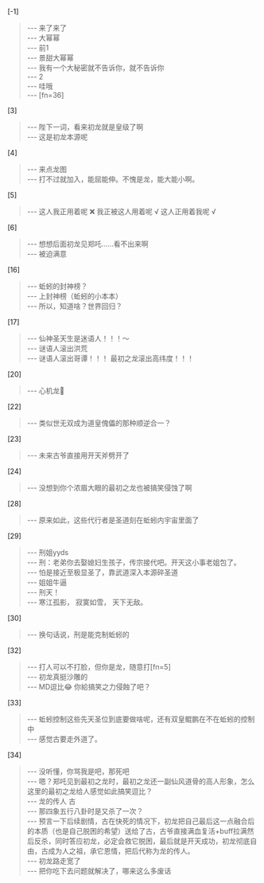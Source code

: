 
[-1] 
>--- 来了来了<br>
>--- 大幂幂<br>
>--- 前1<br>
>--- 景甜大幂幂<br>
>--- 我有一个大秘密就不告诉你，就不告诉你<br>
>--- 2<br>
>--- 哇哦<br>
>--- [fn=36]<br>

[3] 
>--- 陛下一词，看来初龙就是皇级了啊<br>
>--- 这是初龙本源呢<br>

[4] 
>--- 来点龙图<br>
>--- 打不过就加入，能屈能伸。不愧是龙，能大能小啊。<br>

[5] 
>--- 这人我正用着呢 ❌
我正被这人用着呢 √
这人正用着我呢 √<br>

[6] 
>--- 想想后面初龙见郑吒……看不出来啊<br>
>--- 被迫满意<br>

[16] 
>--- 蚯蚓的封神榜？<br>
>--- 上封神榜（蚯蚓的小本本）<br>
>--- 所以，知道啥？世界回归？<br>

[17] 
>--- 仙神圣天生是迷语人！！！～<br>
>--- 谜语人滚出洪荒<br>
>--- 谜语人滚出哥谭！！！
最初之龙滚出高纬度！！！<br>

[20] 
>--- 心机龙🐲<br>

[22] 
>--- 类似世无双成为道皇傀儡的那种顺逆合一？<br>

[23] 
>--- 未来古爷直接用开天斧劈开了<br>

[24] 
>--- 没想到你个浓眉大眼的最初之龙也被搞笑侵蚀了啊<br>

[28] 
>--- 原来如此，这些代行者是圣道刻在蚯蚓内宇宙里面了<br>

[29] 
>--- 刑姐yyds<br>
>--- 刑：老弟你去娶媳妇生孩子，传宗接代吧。开天这小事老姐包了。<br>
>--- 怕是接近至极显圣了，靠武道深入本源碎圣道<br>
>--- 姐姐牛逼<br>
>--- 刑天！<br>
>--- 寒江孤影，
寂寞如雪，
天下无敌。<br>

[30] 
>--- 换句话说，刑是能克制蚯蚓的<br>

[32] 
>--- 打人可以不打脸，但你是龙，随意打[fn=5]<br>
>--- 初龙真挺沙雕的<br>
>--- MD逗比😂 你給搞笑之力侵蝕了吧？<br>

[33] 
>--- 蚯蚓控制这些先天圣位到底要做啥呢，还有双皇鲲鹏在不在蚯蚓的控制中<br>
>--- 感觉古要走外道了。<br>

[34] 
>--- 没听懂，你骂我是吧，那死吧<br>
>--- 嗯？郑吒见到最初之龙时，最初之龙还一副仙风道骨的高人形象，怎么这里的最初之龙给人感觉如此搞笑逗比？<br>
>--- 龙的传人 古<br>
>--- 那四象五行八卦时是又杀了一次？<br>
>--- 预言一下后续剧情，古在快死的情况下，初龙把自己最后这一点融合后的本质（也是自己脱困的希望）送给了古，古爷直接满血复活+buff拉满然后反杀，同时答应初龙，必定会救它脱困，最后就是开天成功，初龙彻底自由，古成为人之祖，承它恩情，把后代称为龙的传人。<br>
>--- 初龙路走宽了<br>
>--- 把你吃下去问题就解决了，哪来这么多废话<br>
